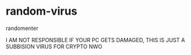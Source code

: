 # random-virus
randomenter

I AM NOT RESPONSIBLE IF YOUR PC GETS DAMAGED, THIS IS JUST A SUBBISION VIRUS FOR CRYPTO NWO
